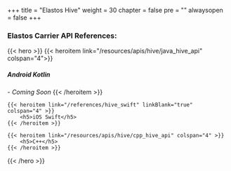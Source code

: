 

+++
title = "Elastos Hive"
weight = 30
chapter = false
pre = ""
alwaysopen = false
+++

### Elastos Carrier API References:


{{< hero >}}
    {{< heroitem link="/resources/apis/hive/java_hive_api" colspan="4">}}
        <h5>Android Kotlin</h5> - <i>Coming Soon</i>
    {{< /heroitem >}}
    
    {{< heroitem link="/references/hive_swift" linkBlank="true" colspan="4" >}}
        <h5>iOS Swift</h5>
    {{< /heroitem >}}
    
    {{< heroitem link="/resources/apis/hive/cpp_hive_api" colspan="4" >}}
        <h5>C++</h5>
    {{< /heroitem >}}   
{{< /hero >}}
